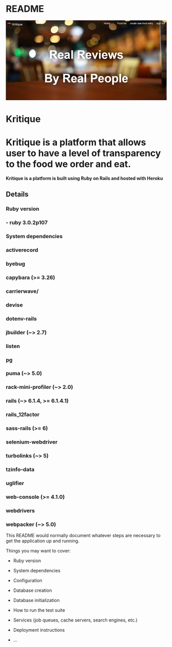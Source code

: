 # README

<img src=".\app\assets\images\kritique-food-app.png" width="100%" height="250px">

<h1>Kritique</h1>

<h1>Kritique is a platform that allows user to have a level of transparency to the food we order and eat.</h1>

<strong> Kritique is a platform is built using Ruby on Rails and hosted with Heroku </strong>

<h2>Details</h2>
<h3>Ruby version</h3>
<h3>- ruby 3.0.2p107</h3>

<h3>System dependencies</h3>
<h3>activerecord</h3>
<h3>byebug</h3>
<h3>capybara (>= 3.26)</h3>
<h3>carrierwave/<h3>
<h3>devise<h3>
<h3>dotenv-rails</h3>
<h3>jbuilder (~> 2.7)</h3>
<h3>listen</h3>
<h3>pg</h3>
<h3>puma (~> 5.0)</h3>
<h3>rack-mini-profiler (~> 2.0)</h3>
<h3>rails (~> 6.1.4, >= 6.1.4.1)</h3>
<h3>rails_12factor</h3>
<h3>sass-rails (>= 6)</h3>
<h3>selenium-webdriver</h3>
<h3>turbolinks (~> 5)</h3>
<h3>tzinfo-data</h3>
<h3>uglifier</h3>
<h3>web-console (>= 4.1.0)</h3>
<h3>webdrivers</h3>
<h3>webpacker (~> 5.0)</h3>



This README would normally document whatever steps are necessary to get the
application up and running.

Things you may want to cover:

* Ruby version

* System dependencies

* Configuration

* Database creation

* Database initialization

* How to run the test suite

* Services (job queues, cache servers, search engines, etc.)

* Deployment instructions

* ...
